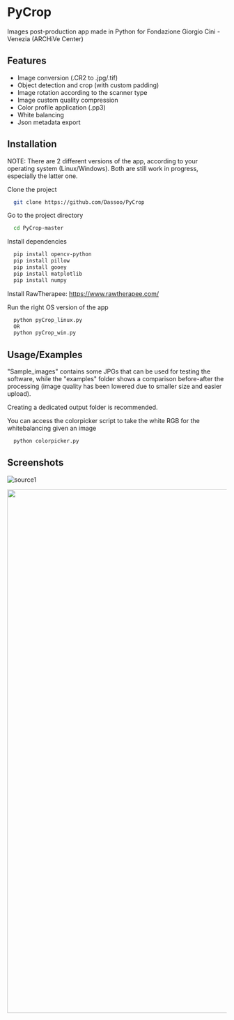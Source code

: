 # PyCrop

Images post-production app made in Python for Fondazione Giorgio Cini - Venezia (ARCHiVe Center)

## Features

- Image conversion (.CR2 to .jpg/.tif)
- Object detection and crop (with custom padding)
- Image rotation according to the scanner type
- Image custom quality compression
- Color profile application (.pp3)
- White balancing
- Json metadata export


## Installation

NOTE: There are 2 different versions of the app, according to your operating system (Linux/Windows). Both are still work in progress, especially the latter one.

Clone the project

```bash
  git clone https://github.com/Dassoo/PyCrop
```

Go to the project directory

```bash
  cd PyCrop-master
```

Install dependencies

```bash
  pip install opencv-python
  pip install pillow
  pip install gooey
  pip install matplotlib
  pip install numpy
```

Install RawTherapee: https://www.rawtherapee.com/

Run the right OS version of the app

```bash
  python pyCrop_linux.py
  OR
  python pyCrop_win.py
```


## Usage/Examples

"Sample_images" contains some JPGs that can be used for testing the software, while the "examples" folder shows a comparison before-after the processing (image quality has been lowered due to smaller size and easier upload).

Creating a dedicated output folder is recommended.

You can access the colorpicker script to take the white RGB for the whitebalancing given an image

```bash
  python colorpicker.py
```

## Screenshots

![source1](https://github.com/Dassoo/PyCrop/blob/master/examples/source1.jpg)

<img src="https://github.com/Dassoo/PyCrop/blob/master/examples/source1.jpg" width="1200"/>



